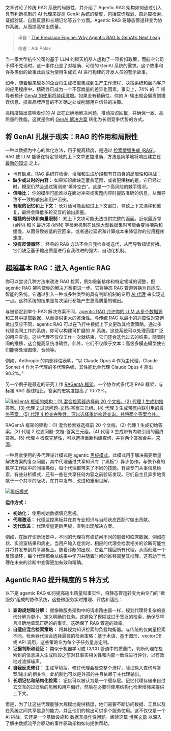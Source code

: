 
<!--
title: 精准引擎：Agentic RAG如何引领GenAI新飞跃
cover: https://cdn.thenewstack.io/media/2025/08/f5878751-goldfish.jpg
summary: 文章讨论了传统 RAG 系统的局限性，并介绍了 Agentic RAG 架构如何通过引入具有判断机制的 AI 代理来提高 GenAI 系统的精度，包括查询规划、自适应检索、证据验证、自我反思和长期记忆等五个方面。Agentic RAG 将静态管道转变为协作系统，从而提高输出质量。
-->

文章讨论了传统 RAG 系统的局限性，并介绍了 Agentic RAG 架构如何通过引入具有判断机制的 AI 代理来提高 GenAI 系统的精度，包括查询规划、自适应检索、证据验证、自我反思和长期记忆等五个方面。Agentic RAG 将静态管道转变为协作系统，从而提高输出质量。

> 译自：[The Precision Engine: Why Agentic RAG Is GenAI’s Next Leap](https://thenewstack.io/the-precision-engine-why-agentic-rag-is-genais-next-leap/)
> 
> 作者：Adi Polak

当一家大型航空公司的基于 LLM 的聊天机器人虚构了一项折扣政策，而航空公司不得不兑现时，这一事件凸显了对精确、可信的 GenAI 系统的需求。这个故事和许多类似的故事此后成为使用生成式 AI 进行构建的开发人员的警示故事。

如今，随着越来越多的企业将生成模型集成到生产工作流程、决策系统和面向客户的应用程序中，精确性已成为一个不容商量的差异化因素。事实上，74% 的 IT 领导者预计 [GenAI 的使用将持续激增](http://report.confluent.io)。如果没有精确性，你的 AI 输出就会偏离到错误信息、损害品牌声誉的不准确之处或削弱用户信任的决策。

高精度输出意味着你的 AI 正在正确地解决问题，推动投资回报，并确保一致、高质量的性能。这就是你的 [GenAI 解决方案](https://thenewstack.io/7-best-practices-for-developers-getting-started-with-genai/) 转化为长期竞争优势的方式。

## 将 GenAI 扎根于现实：RAG 的作用和局限性

一种以数据为中心的优化方法，用于提高精度，是通过 [检索增强生成 (RAG)](https://www.confluent.io/learn/retrieval-augmented-generation-rag/)。RAG 使 LLM 能够在特定领域的上下文中更加准确，方法是简单地将响应建立在 [最新的知识](https://thenewstack.io/how-to-scale-rag-and-build-more-accurate-llms/) 之上。

* 也有缺点。RAG 系统在检索、增强和生成阶段都有其自身的局限性和挑战：
* **缺少或过时的内容：** 如果知识库缺乏覆盖范围，或者更糟糕的是，它已经过时，模型仍然会通过猜测来“填补空白”。这是一个高风险的棘手情况。
* **信噪比：** 你的模型可能难以在面对冲突或离题内容时提取准确的信息，从而导致不一致的输出和用户沮丧。
* **有限的记忆和上下文：** 长对话可能会超过上下文窗口，导致上下文漂移和重复，最终会降低多轮交互的输出质量。
* **粗糙的分块和向量限制：** 短上下文块可能无法提供完整的画面。近似最近邻 (aNN) 和 K 最近邻 (kNN) 等检索机制在处理大型数据集时可能会变得嘈杂和缓慢，从而导致较低的召回率。或者通过延迟和计算成本来降低你的应用程序速度。
* **没有反馈循环：** 经典的 RAG 方法不会自我检查或迭代，从而导致错误传播。它们缺乏基于输出质量进行自我改进的强大、自动化机制。

## 超越基本 RAG：进入 Agentic RAG

你可以尝试几种方法来改进 RAG 检索，例如重新排序和特定领域的调整，但 agentic RAG 架构使你的解决方案更进一步。它将静态 RAG 管道转换为自适应、智能的系统。它通过引入一种或多种类型的具有判断机制的专用 [AI 代理](https://www.confluent.io/learn/agentic-ai/) 来实现这一点。这种系统的结果是每次运行都能产生更高质量的输出。

与被锁定到单个 RAG 解决方案不同，[agentic RAG 允许你的 LLM 从多个数据源和工具中提取数据](https://thenewstack.io/a2a-mcp-kafka-and-flink-the-new-stack-for-ai-agents/)，从而提供更大的灵活性。与传统 RAG 以最小的适应性对查询做出反应不同，agentic RAG 可以在飞行中根据上下文更改其检索策略。通过多代理协同工作的系统，你可以构建可扩展的 AI 系统，这些系统可以处理范围广泛的用户查询。这些代理不仅仅工作一次就结束，它们还会迭代过去的结果。随着时间的推移，这会提高系统准确性。此外，它们不仅限于文本：高级多模态模型使它们能够处理图像、音频等。

例如，Anthropic 的内部评估表明，“以 Claude Opus 4 作为主代理，Claude Sonnet 4 作为子代理的多代理系统，其性能比单代理 Claude Opus 4 高出 90.2%。”

另一个例子是最近的研究工作 [RAGentA 框架](https://arxiv.org/html/2506.16988)。一个协作式多代理 RAG 框架，与标准 RAG 基线相比，答案的忠实度提高了 10.72%。

[![RAGentA 框架的架构：(1) 混合检索器选择前 20 个文档。(2) 代理 1 生成初始答案。(3) 代理 2 过滤问题-文档-答案三元组。(4) 代理 3 生成带有内联引用的最终答案。(5) 代理 4 检查完整性，可以选择重新构建查询，并将两个答案合并。](https://cdn.thenewstack.io/media/2025/08/b5b4679d-image1-1024x436.png)](https://cdn.thenewstack.io/media/2025/08/b5b4679d-image1-1024x436.png)

RAGentA 框架的架构：(1) 混合检索器选择前 20 个文档。(2) 代理 1 生成初始答案。(3) 代理 2 过滤问题-文档-答案三元组。(4) 代理 3 生成带有内联引用的最终答案。(5) 代理 4 检查完整性，可以选择重新构建查询，并将两个答案合并。[来源](https://arxiv.org/html/2506.16988)。

一种高度使用的多代理设计模式是 agentic [黑板模式](https://www.confluent.io/blog/event-driven-multi-agent-systems/)。此模式用于解决需要增量解决方案的复杂问题，其中代理通过共享知识库（“黑板”）异步协作。与快节奏的数字工作区中的同事类似，每个代理都带来了不同的技能。有些专门从事信息检索，有些分析模式，还有一些在共享任何内容之前验证发现。它们自主且异步地贡献于一个共享的版块，在其中发布、改进和重用见解。

[![黑板模式](https://cdn.thenewstack.io/media/2025/08/fa02b4ad-image2-1024x496.png)](https://cdn.thenewstack.io/media/2025/08/fa02b4ad-image2-1024x496.png)

**运作方式：**

* **初始化：** 使用初始数据填充黑板。
* **代理激活：** 代理监控黑板并在其专业知识与当前状态匹配时做出贡献。
* **迭代改进：** 代理增量更新黑板，直到出现解决方案。

例如，在医疗诊断场景中，不同的代理将有权访问不同的患者和临床数据，例如症状、实验室结果和病史。当用户输入症状时，相应的代理会检索相关的诊断可能性并将其发布到共享黑板上。随着诊断的出现，它会广播回所有代理，从而创建一个反馈循环，每个代理都会从结果中学习并随着时间的推移调整其推理。这有助于代理在未来的诊断中变得更加有效和精确。

## Agentic RAG 提升精度的 5 种方式

以下是 agentic RAG 如何提高输出质量和事实性，将静态管道转变为由专门的“微服务”组成的协作系统，这些微服务实时推理、评估和适应：

1. **查询规划和分解：** 就像微服务架构中的请求路由器一样，规划代理将复杂的查询分解为更小、定义明确的任务。这避免了模糊或过于宽泛的检索，确保尽早且准确地呈现正确的的事实。这确保了 RAG 管道的效率。
2. **自适应混合检索策略：** 将其视为知识检索的负载均衡器。与传统的仅向量检索不同，检索器代理会选择最佳的检索策略：基于术语、基于图形、vectorDB 或 API 调用，这些策略专为每个子任务量身定制。
3. **证据判断和验证：** 类似于机器学习或 CI/CD 管道中的质量门，判断代理在检索到的信息进入生成阶段之前对其事实相关性和内部一致性进行评分，以有效地过滤掉噪声。
4. **自我反思修订：** 生成草稿后，修订代理会检查整个流程，验证输入查询与答案/输出的相关性。此机制也可以是外部的并且依赖于主代理输出。
5. **长期记忆和结构化检索：** 记忆可以被认为是一个缓存层。记忆代理存储来自过去交互的过滤后的见解和用户偏好，然后在必要时使用结构化检索增强来提供上下文。

但是，为了让这些代理能够大规模地提供精度，他们需要不断访问数据、工具以及在系统之间共享信息的能力，并且他们的输出可供多个服务使用。这不仅仅是一个 AI 挑战，它还是一个基础设施和 [数据互操作性问题](https://thenewstack.io/ai-wont-save-you-from-your-data-modeling-problems/)。阅读这篇 [博客文章](https://www.confluent.io/blog/the-future-of-ai-agents-is-event-driven/) 以深入了解由数据流平台驱动的事件驱动架构如何提供帮助。